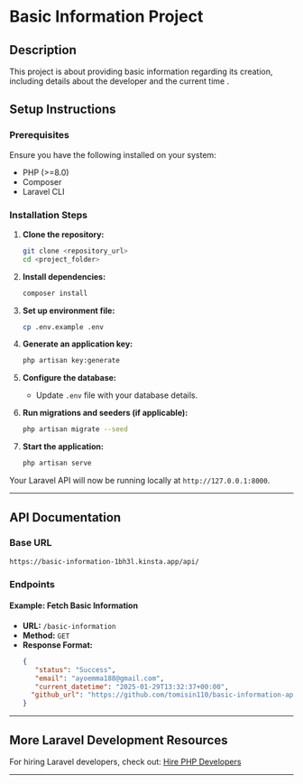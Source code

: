 # Basic Information Project

## Description
This project is about providing basic information regarding its creation, including details about the developer and the current time .

## Setup Instructions

### Prerequisites
Ensure you have the following installed on your system:
- PHP (>=8.0)
- Composer
- Laravel CLI

### Installation Steps

1. **Clone the repository:**
   ```bash
   git clone <repository_url>
   cd <project_folder>
   ```

2. **Install dependencies:**
   ```bash
   composer install
   ```

3. **Set up environment file:**
   ```bash
   cp .env.example .env
   ```

4. **Generate an application key:**
   ```bash
   php artisan key:generate
   ```

5. **Configure the database:**
   - Update `.env` file with your database details.

6. **Run migrations and seeders (if applicable):**
   ```bash
   php artisan migrate --seed
   ```

7. **Start the application:**
   ```bash
   php artisan serve
   ```

Your Laravel API will now be running locally at `http://127.0.0.1:8000`.

---

## API Documentation

### Base URL
```
https://basic-information-1bh3l.kinsta.app/api/
```

### Endpoints

#### Example: Fetch Basic Information
- **URL:** `/basic-information`
- **Method:** `GET`
- **Response Format:**
  ```json
  {
     "status": "Success",
     "email": "ayoemma188@gmail.com",
     "current_datetime": "2025-01-29T13:32:37+00:00",
    "github_url": "https://github.com/tomisin110/basic-information-api",
  }
  ```

---

## More Laravel Development Resources

For hiring Laravel developers, check out:
[Hire PHP Developers](https://hng.tech/hire/php-developers)

---

